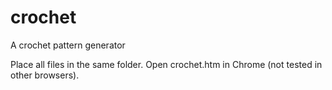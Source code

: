 # crochet
A crochet pattern generator

Place all files in the same folder.
Open crochet.htm in Chrome (not tested in other browsers).
